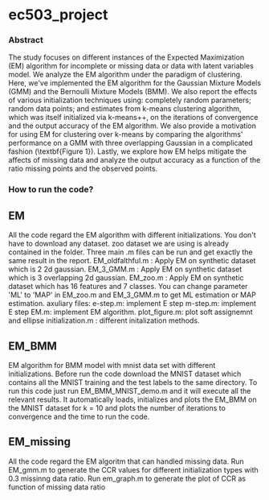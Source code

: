 # ec503_project

### Abstract 
 The study focuses on different instances of the Expected Maximization (EM) algorithm for incomplete or missing data or data with latent variables model. We analyze the EM algorithm under the paradigm of clustering. Here, we've implemented the EM algorithm for the Gaussian Mixture Models (GMM) and the Bernoulli Mixture Models (BMM). We also report the effects of various initialization techniques using: completely random parameters; random data points; and estimates from k-means clustering algorithm, which was itself initialized via k-means++, on the iterations of convergence and the output accuracy of the EM algorithm. We also provide a motivation for using EM for clustering over k-means by comparing the algorithms' performance on a GMM with three overlapping Gaussian in a complicated fashion (\textbf{Figure 1}). Lastly, we explore how EM helps mitigate the affects of missing data and analyze the output accuracy as a function of the ratio missing points and the observed points.



### How to run the code?

## EM

All the code regard the EM algorithm with different initializations.
You don't have to download any dataset. zoo dataset we are using is already contained in the folder.
Three main .m files can be run and get exactly the same result in the report.
EM_oldfalthful.m : Apply EM on synthetic dataset which is 2 2d gaussian.
EM_3_GMM.m : Apply EM on synthetic dataset which is 3 overlapping 2d  gaussian.
EM_zoo.m : Apply EM on synthetic dataset which has 16 features and 7 classes.
You can change parameter 'ML' to 'MAP' in EM_zoo.m and EM_3_GMM.m to get ML estimation or MAP estimation.
axuliary files: e-step.m: implement E step
m-step.m: implement E step
EM.m: implement EM algorithm.
plot_figure.m: plot soft assignemnt and ellipse
initialization.m : different initalization methods.


## EM_BMM

EM algorithm for BMM model with mnist data set with different initializations.
Before run the code download the MNIST dataset  which contains all the MNIST training and the test labels to the same directory.
To run this code just run EM_BMM_MNIST_demo.m and it will execute all the relevant results.
It automatically loads, initializes and  plots the EM_BMM on the MNIST dataset for k = 10 and plots the number of iterations to convergence and the time to run the code.

## EM_missing

All the code regard the EM algoritm that can handled missing data.
Run EM_gmm.m to generate the CCR values for different initialization types with 0.3  missinng data ratio. 
Run em_graph.m to generate the plot of CCR as function of missing data ratio  

